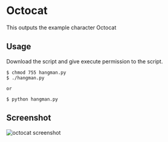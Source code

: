 # Octocat

This outputs the example character Octocat

## Usage

Download the script and give execute permission to the script.

```
$ chmod 755 hangman.py
$ ./hangman.py

or 

$ python hangman.py
```

## Screenshot

![octocat screenshot](https://raw.github.com/jjongyeonglee/python-example/master/screenshots/IMG_01.png)
